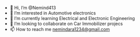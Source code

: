 - 👋 Hi, I’m @Nemind413
- 👀 I’m interested in Automotive electronics
- 🌱 I’m currently learning Electrical and Electronic Engineering
- 💞️ I’m looking to collaborate on Car Immobilizer projecs
- 📫 How to reach me nemindara1234@gmail.com

<!---
Nemind413/Nemind413 is a ✨ special ✨ repository because its `README.md` (this file) appears on your GitHub profile.
You can click the Preview link to take a look at your changes.
--->
